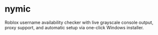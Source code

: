 # nymic
Roblox username availability checker with live grayscale console output, proxy support, and automatic setup via one-click Windows installer.
